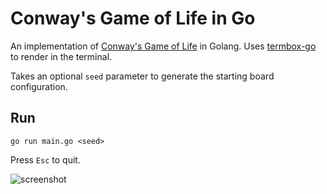 # Conway's Game of Life in Go

An implementation of [Conway's Game of Life](https://en.wikipedia.org/wiki/Conway%27s_Game_of_Life) in Golang. Uses [termbox-go](https://github.com/nsf/termbox-go) to render in the terminal. 

Takes an optional `seed` parameter to generate the starting board configuration.

## Run

```
go run main.go <seed>
```

Press `Esc` to quit.

![screenshot](/Users/paul/Projects/sandbox/game-of-life-go/screenshot.png)